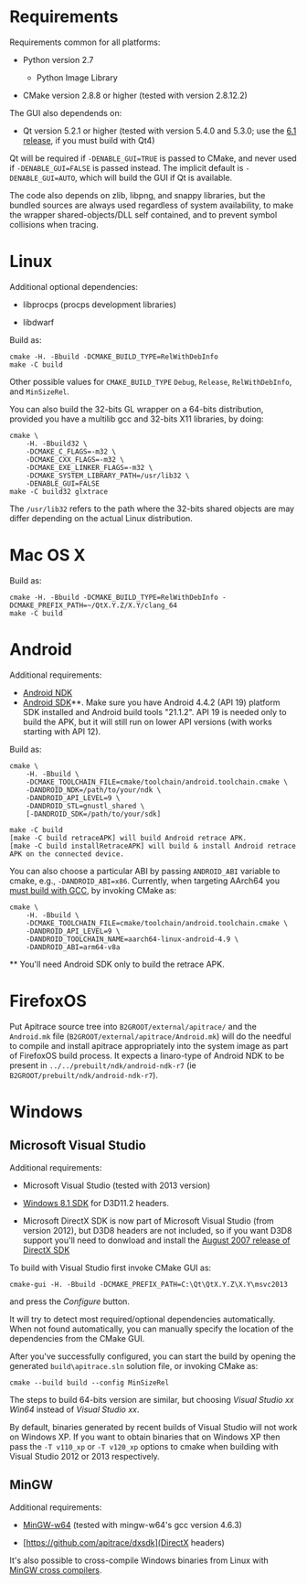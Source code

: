 # Requirements #

Requirements common for all platforms:

* Python version 2.7

  * Python Image Library

* CMake version 2.8.8 or higher (tested with version 2.8.12.2)


The GUI also dependends on:

* Qt version 5.2.1 or higher (tested with version 5.4.0 and 5.3.0; use the
  [6.1 release](https://github.com/apitrace/apitrace/releases/tag/6.1), if you
  must build with Qt4)

Qt will be required if `-DENABLE_GUI=TRUE` is passed to CMake, and never used
if `-DENABLE_GUI=FALSE` is passed instead.  The implicit default is
`-DENABLE_GUI=AUTO`, which will build the GUI if Qt is available.


The code also depends on zlib, libpng, and snappy libraries, but the bundled
sources are always used regardless of system availability, to make the wrapper
shared-objects/DLL self contained, and to prevent symbol collisions when
tracing.


# Linux #

Additional optional dependencies:

* libprocps (procps development libraries)

* libdwarf

Build as:

    cmake -H. -Bbuild -DCMAKE_BUILD_TYPE=RelWithDebInfo
    make -C build

Other possible values for `CMAKE_BUILD_TYPE` `Debug`, `Release`,
`RelWithDebInfo`, and `MinSizeRel`.

You can also build the 32-bits GL wrapper on a 64-bits distribution, provided
you have a multilib gcc and 32-bits X11 libraries, by doing:

    cmake \
        -H. -Bbuild32 \
        -DCMAKE_C_FLAGS=-m32 \
        -DCMAKE_CXX_FLAGS=-m32 \
        -DCMAKE_EXE_LINKER_FLAGS=-m32 \
        -DCMAKE_SYSTEM_LIBRARY_PATH=/usr/lib32 \
        -DENABLE_GUI=FALSE
    make -C build32 glxtrace

The `/usr/lib32` refers to the path where the 32-bits shared objects are may
differ depending on the actual Linux distribution.


# Mac OS X #

Build as:

    cmake -H. -Bbuild -DCMAKE_BUILD_TYPE=RelWithDebInfo -DCMAKE_PREFIX_PATH=~/QtX.Y.Z/X.Y/clang_64
    make -C build


# Android #

Additional requirements:

* [Android NDK](http://developer.android.com/sdk/ndk/index.html)
* [Android SDK](http://developer.android.com/sdk/index.html#Other)**. Make sure you have Android 4.4.2 (API 19) platform SDK installed and Android build tools "21.1.2". API 19 is needed only to build the APK, but it will still run on lower API versions (with works starting with API 12).

Build as:

    cmake \
        -H. -Bbuild \
        -DCMAKE_TOOLCHAIN_FILE=cmake/toolchain/android.toolchain.cmake \
        -DANDROID_NDK=/path/to/your/ndk \
        -DANDROID_API_LEVEL=9 \
        -DANDROID_STL=gnustl_shared \
        [-DANDROID_SDK=/path/to/your/sdk]

    make -C build
    [make -C build retraceAPK] will build Android retrace APK.
    [make -C build installRetraceAPK] will build & install Android retrace APK on the connected device.

You can also choose a particular ABI by passing `ANDROID_ABI` variable to
cmake, e.g., `-DANDROID_ABI=x86`.  Currently, when targeting AArch64 you [must
build with GCC](https://github.com/apitrace/apitrace/issues/312), by invoking
CMake as:

    cmake \
        -H. -Bbuild \
        -DCMAKE_TOOLCHAIN_FILE=cmake/toolchain/android.toolchain.cmake \
        -DANDROID_API_LEVEL=9 \
        -DANDROID_TOOLCHAIN_NAME=aarch64-linux-android-4.9 \
        -DANDROID_ABI=arm64-v8a

** You'll need Android SDK only to build the retrace APK.


# FirefoxOS #

Put Apitrace source tree into `B2GROOT/external/apitrace/` and the `Android.mk`
file (`B2GROOT/external/apitrace/Android.mk`) will do the needful to compile
and install apitrace appropriately into the system image as part of FirefoxOS
build process. It expects a linaro-type of Android NDK to be present in
`../../prebuilt/ndk/android-ndk-r7` (ie `B2GROOT/prebuilt/ndk/android-ndk-r7`).


# Windows #

## Microsoft Visual Studio ##

Additional requirements:

* Microsoft Visual Studio (tested with 2013 version)

* [Windows 8.1 SDK](http://msdn.microsoft.com/en-us/windows/desktop/bg162891.aspx)
  for D3D11.2 headers.

* Microsoft DirectX SDK is now part of Microsoft Visual Studio (from version
  2012), but D3D8 headers are not included, so if you want D3D8 support you'll
  need to donwload and install the
  [August 2007 release of DirectX SDK](http://www.microsoft.com/downloads/details.aspx?familyid=529F03BE-1339-48C4-BD5A-8506E5ACF571)

To build with Visual Studio first invoke CMake GUI as:

    cmake-gui -H. -Bbuild -DCMAKE_PREFIX_PATH=C:\Qt\QtX.Y.Z\X.Y\msvc2013

and press the _Configure_ button.

It will try to detect most required/optional dependencies automatically.  When
not found automatically, you can manually specify the location of the
dependencies from the CMake GUI.

After you've successfully configured, you can start the build by opening the
generated `build\apitrace.sln` solution file, or invoking CMake as:

    cmake --build build --config MinSizeRel

The steps to build 64-bits version are similar, but choosing _Visual Studio xx
Win64_ instead of _Visual Studio xx_.

By default, binaries generated by recent builds of Visual Studio will not work
on Windows XP.  If you want to obtain binaries that on Windows XP then pass the
`-T v110_xp` or `-T v120_xp` options to cmake when building with Visual Studio
2012 or 2013 respectively.

## MinGW ##

Additional requirements:

* [MinGW-w64](http://mingw-w64.sourceforge.net/) (tested with mingw-w64's gcc version 4.6.3)

* [https://github.com/apitrace/dxsdk](DirectX headers)

It's also possible to cross-compile Windows binaries from Linux with
[MinGW cross compilers](http://www.cmake.org/Wiki/CmakeMingw).

